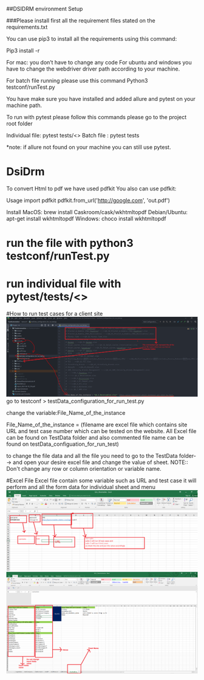 ##DSIDRM environment Setup

###Please install first all the requirement files stated on the requirements.txt

You can use pip3 to install all the requirements using this command:

Pip3 install -r

For mac: you don’t have to change any code For ubuntu and windows you have to change the webdriver driver path according to your machine.

For batch file running please use this command Python3 testconf/runTest.py

You have make sure you have installed and added allure and pytest on your machine path.

To run with pytest please follow this commands please go to the project root folder

Individual file: pytest tests/<> Batch file : pytest tests

*note: if allure not found on your machine you can still use pytest.




# DsiDrm
To convert Html to pdf we have used pdfkit
You also can use pdfkit:

Usage
import pdfkit
pdfkit.from_url('http://google.com', 'out.pdf')

Install
MacOS: brew install Caskroom/cask/wkhtmltopdf
Debian/Ubuntu: apt-get install wkhtmltopdf
Windows: choco install wkhtmltopdf

# run the file with python3 testconf/runTest.py
# run individual file with pytest/tests/<<filename>>

#How to run test cases for a client site
![img_2.png](img_2.png)
go to testconf > testData_configuration_for_run_test.py

change the variable:File_Name_of_the_instance

File_Name_of_the_instance = <fileName> (filename are excel file which contains site URL and test case number which can be tested on the website. All Excel file can be found on TestData folder and also commented file name can be found on testData_configuation_for_run_test)

to change the file data and all the file you need to go to the TestData folder-->
and open your desire excel file and change the value of sheet.
NOTE:: Don't change any row or column orientation or variable name.

#Excel File
Excel file contain some variable such as URL and test case it will perform and all the form data for individual sheet and menu
![img_5.png](img_5.png)
![img_4.png](img_4.png)